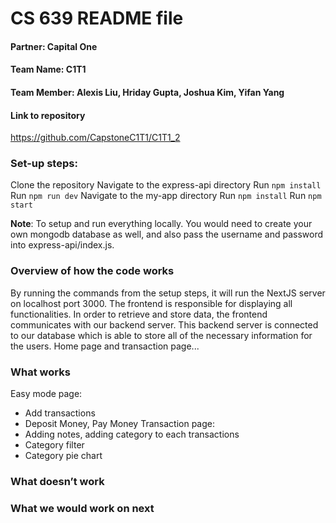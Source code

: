 # CS 639 README file

#### Partner: Capital One

#### Team Name: C1T1

#### Team Member: Alexis Liu, Hriday Gupta, Joshua Kim, Yifan Yang

#### Link to repository

https://github.com/CapstoneC1T1/C1T1_2

### Set-up steps:

Clone the repository
Navigate to the express-api directory
Run `npm install`
Run `npm run dev`
Navigate to the my-app directory
Run `npm install`
Run `npm start`

**Note**: To setup and run everything locally. You would need to create your own mongodb database as well, and also pass the username and password into express-api/index.js.

### Overview of how the code works

By running the commands from the setup steps, it will run the NextJS server on localhost port 3000. The frontend is responsible for displaying all functionalities. In order to retrieve and store data, the frontend communicates with our backend server. This backend server is connected to our database which is able to store all of the necessary information for the users.
Home page and transaction page...

### What works

Easy mode page:

- Add transactions
- Deposit Money, Pay Money
  Transaction page:
- Adding notes, adding category to each transactions
- Category filter
- Category pie chart

### What doesn’t work

### What we would work on next
